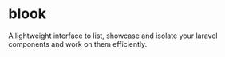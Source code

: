 # blook
A lightweight interface to list, showcase and isolate your laravel components and work on them efficiently.
